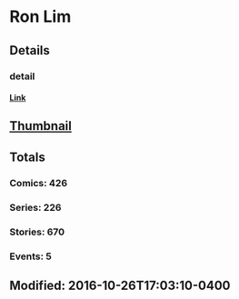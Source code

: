 # Ron  Lim 
## Details
### detail
#### [Link](http://marvel.com/comics/creators/658/ron_lim?utm_campaign=apiRef&utm_source=225578a89fc76f3d20fbffda5d17a88d)
## [Thumbnail](http://i.annihil.us/u/prod/marvel/i/mg/c/50/4bc68b29ab1d8.jpg)
## Totals
### Comics: 426
### Series: 226
### Stories: 670
### Events: 5
## Modified: 2016-10-26T17:03:10-0400